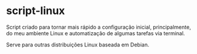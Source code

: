 # script-linux
Script criado para tornar mais rápido a configuração inicial, principalmente, do meu ambiente Linux e automatização de algumas tarefas via terminal. 

Serve para outras distribuições Linux baseada em Debian.